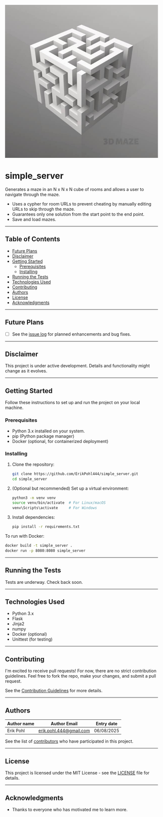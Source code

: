 ![Get lost in this](istockphoto-672841286-612x612.jpg)

# simple_server

Generates a maze in an N x N x N cube of rooms and allows a user to navigate through the maze.

- Uses a cypher for room URLs to prevent cheating by manually editing URLs to skip through the maze.
- Guarantees only one solution from the start point to the end point.
- Save and load mazes.

---

## Table of Contents

- [Future Plans](#future-plans)
- [Disclaimer](#disclaimer)
- [Getting Started](#getting-started)
  - [Prerequisites](#prerequisites)
  - [Installing](#installing)
- [Running the Tests](#running-the-tests)
- [Technologies Used](#technologies-used)
- [Contributing](#contributing)
- [Authors](#authors)
- [License](#license)
- [Acknowledgments](#acknowledgments)

---

## Future Plans

- [ ] See the [issue log](https://github.com/ErikPohl444/simple_server/issues) for planned enhancements and bug fixes.

---

## Disclaimer

This project is under active development. Details and functionality might change as it evolves.

---

## Getting Started

Follow these instructions to set up and run the project on your local machine.

### Prerequisites

- Python 3.x installed on your system.
- pip (Python package manager)
- Docker (optional, for containerized deployment)

### Installing

1. Clone the repository:

   ```bash
   git clone https://github.com/ErikPohl444/simple_server.git
   cd simple_server
   ```

2. (Optional but recommended) Set up a virtual environment:

   ```bash
   python3 -m venv venv
   source venv/bin/activate  # For Linux/macOS
   venv\Scripts\activate     # For Windows
   ```

3. Install dependencies:

   ```bash
   pip install -r requirements.txt
   ```

To run with Docker:

```bash
docker build -t simple_server .
docker run -p 8080:8080 simple_server
```

---

## Running the Tests

Tests are underway.  Check back soon.

---

## Technologies Used

- Python 3.x
- Flask
- Jinja2
- numpy
- Docker (optional)
- Unittest (for testing)

---

## Contributing

I'm excited to receive pull requests! For now, there are no strict contribution guidelines. Feel free to fork the repo, make your changes, and submit a pull request.

See the [Contribution Guidelines](CONTRIBUTING.md) for more details.

---

## Authors

| Author name | Author Email             | Entry date  |
|-------------|-------------------------|-------------|
| Erik Pohl   | erik.pohl.444@gmail.com | 06/08/2025  |

See the list of [contributors](https://github.com/ErikPohl444/simple_server/graphs/contributors) who have participated in this project.

---

## License

This project is licensed under the MIT License - see the [LICENSE](LICENSE) file for details.

---

## Acknowledgments

- Thanks to everyone who has motivated me to learn more.
